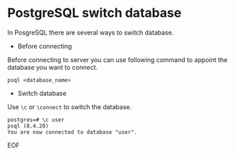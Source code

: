 # PostgreSQL switch database
In PosgreSQL there are several ways to switch database.

* Before connecting

Before connecting to server you can use following command to appoint the database you want to connect.
```
psql <database_name>
```
* Switch database

Use `\c` or `\connect` to switch the database.
```
postgres=# \c user
psql (8.4.20)
You are now connected to database "user".
```

EOF